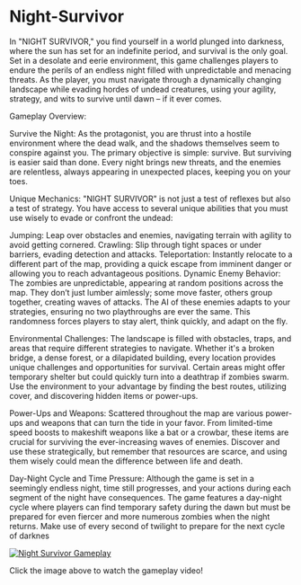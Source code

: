 # Night-Survivor
In "NIGHT SURVIVOR," you find yourself in a world plunged into darkness, where the sun has set for an indefinite period, and survival is the only goal. Set in a desolate and eerie environment, this game challenges players to endure the perils of an endless night filled with unpredictable and menacing threats. As the player, you must navigate through a dynamically changing landscape while evading hordes of undead creatures, using your agility, strategy, and wits to survive until dawn – if it ever comes.

Gameplay Overview:

Survive the Night: As the protagonist, you are thrust into a hostile environment where the dead walk, and the shadows themselves seem to conspire against you. The primary objective is simple: survive. But surviving is easier said than done. Every night brings new threats, and the enemies are relentless, always appearing in unexpected places, keeping you on your toes.

Unique Mechanics: "NIGHT SURVIVOR" is not just a test of reflexes but also a test of strategy. You have access to several unique abilities that you must use wisely to evade or confront the undead:

Jumping: Leap over obstacles and enemies, navigating terrain with agility to avoid getting cornered.
Crawling: Slip through tight spaces or under barriers, evading detection and attacks.
Teleportation: Instantly relocate to a different part of the map, providing a quick escape from imminent danger or allowing you to reach advantageous positions.
Dynamic Enemy Behavior: The zombies are unpredictable, appearing at random positions across the map. They don’t just lumber aimlessly; some move faster, others group together, creating waves of attacks. The AI of these enemies adapts to your strategies, ensuring no two playthroughs are ever the same. This randomness forces players to stay alert, think quickly, and adapt on the fly.

Environmental Challenges: The landscape is filled with obstacles, traps, and areas that require different strategies to navigate. Whether it's a broken bridge, a dense forest, or a dilapidated building, every location provides unique challenges and opportunities for survival. Certain areas might offer temporary shelter but could quickly turn into a deathtrap if zombies swarm. Use the environment to your advantage by finding the best routes, utilizing cover, and discovering hidden items or power-ups.

Power-Ups and Weapons: Scattered throughout the map are various power-ups and weapons that can turn the tide in your favor. From limited-time speed boosts to makeshift weapons like a bat or a crowbar, these items are crucial for surviving the ever-increasing waves of enemies. Discover and use these strategically, but remember that resources are scarce, and using them wisely could mean the difference between life and death.

Day-Night Cycle and Time Pressure: Although the game is set in a seemingly endless night, time still progresses, and your actions during each segment of the night have consequences. The game features a day-night cycle where players can find temporary safety during the dawn but must be prepared for even fiercer and more numerous zombies when the night returns. Make use of every second of twilight to prepare for the next cycle of darknes

[![Night Survivor Gameplay](https://path-to-your-thumbnail-image)](https://www.youtube.com/watch?v=eyVf8bZX7so)

Click the image above to watch the gameplay video!

